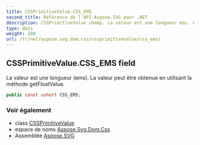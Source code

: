 ```yaml
---
title: CSSPrimitiveValue.CSS_EMS
second_title: Référence de l'API Aspose.SVG pour .NET
description: CSSPrimitiveValue champ. La valeur est une longueur ems. La valeur peut être obtenue en utilisant la méthode getFloatValue.
type: docs
weight: 200
url: /fr/net/aspose.svg.dom.css/cssprimitivevalue/css_ems/
---
```

## CSSPrimitiveValue.CSS_EMS field

La valeur est une longueur (ems). La valeur peut être obtenue en utilisant la méthode getFloatValue.

```csharp
public const ushort CSS_EMS;
```

### Voir également

* class [CSSPrimitiveValue](../)
* espace de noms [Aspose.Svg.Dom.Css](../../cssprimitivevalue/)
* Assemblée [Aspose.SVG](../../../)


